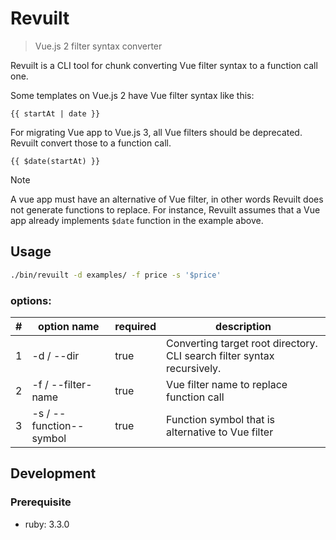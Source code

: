 # Revuilt

> Vue.js 2 filter syntax converter

Revuilt is a CLI tool for chunk converting Vue filter syntax to a function call one.

Some templates on Vue.js 2 have Vue filter syntax like this:

```vue
{{ startAt | date }}
```

For migrating Vue app to Vue.js 3, all Vue filters should be deprecated. Revuilt convert those to a function call.

```vue
{{ $date(startAt) }}
```

> [!NOTE]
> A vue app must have an alternative of Vue filter, in other words Revuilt does not generate functions to replace.
> For instance, Revuilt assumes that a Vue app already implements `$date` function in the example above.  

## Usage

```bash
./bin/revuilt -d examples/ -f price -s '$price'
```

### options:

| # | option name             | required | description                                                              |
|---|-------------------------|----------|--------------------------------------------------------------------------|
| 1 | -d / --dir              | true     | Converting target  root directory. CLI search filter syntax recursively. |
| 2 | -f / --filter-name      | true     | Vue filter name to replace function call                                 |
| 3 | -s / --function--symbol | true     | Function symbol that is alternative to Vue filter                        |

## Development
### Prerequisite

- ruby: 3.3.0
